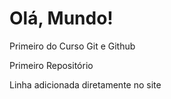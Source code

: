 # Olá, Mundo!

 Primeiro do Curso Git e Github

 Primeiro Repositório
 
 Linha adicionada diretamente no site

